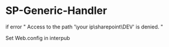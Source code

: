 # SP-Generic-Handler

if error " Access to the path '\\your ip\sharepoint\DEV' is denied. "

Set Web.config in interpub
<pre>

<identity impersonate="true" userName="your spfarm user" password="..." />
    <authorization>
      <allow users="*" />
    </authorization>
   
</pre>
